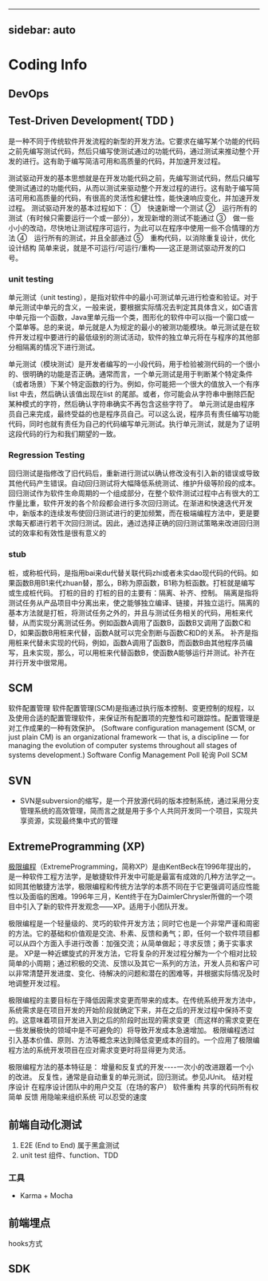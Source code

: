 <!--
 * @Author: your name
 * @Date: 2021-02-27 10:02:14
 * @LastEditTime: 2021-03-07 21:53:17
 * @LastEditors: Please set LastEditors
 * @Description: In User Settings Edit
 * @FilePath: /MyBlog/docs/PersonalStyle/CodingInfo/README.md
-->
---
sidebar: auto
---
# Coding Info

## DevOps

## Test-Driven Development( TDD )
是一种不同于传统软件开发流程的新型的开发方法。它要求在编写某个功能的代码之前先编写测试代码，然后只编写使测试通过的功能代码，通过测试来推动整个开发的进行。这有助于编写简洁可用和高质量的代码，并加速开发过程。

测试驱动开发的基本思想就是在开发功能代码之前，先编写测试代码，然后只编写使测试通过的功能代码，从而以测试来驱动整个开发过程的进行。这有助于编写简洁可用和高质量的代码，有很高的灵活性和健壮性，能快速响应变化，并加速开发过程。
测试驱动开发的基本过程如下：
①　快速新增一个测试
②　运行所有的测试（有时候只需要运行一个或一部分），发现新增的测试不能通过
③　做一些小小的改动，尽快地让测试程序可运行，为此可以在程序中使用一些不合情理的方法
④　运行所有的测试，并且全部通过
⑤　重构代码，以消除重复设计，优化设计结构
简单来说，就是不可运行/可运行/重构——这正是测试驱动开发的口号。

### unit testing
单元测试（unit testing），是指对软件中的最小可测试单元进行检查和验证。对于单元测试中单元的含义，一般来说，要根据实际情况去判定其具体含义，如C语言中单元指一个函数，Java里单元指一个类，图形化的软件中可以指一个窗口或一个菜单等。总的来说，单元就是人为规定的最小的被测功能模块。单元测试是在软件开发过程中要进行的最低级别的测试活动，软件的独立单元将在与程序的其他部分相隔离的情况下进行测试。

单元测试（模块测试）是开发者编写的一小段代码，用于检验被测代码的一个很小的、很明确的功能是否正确。通常而言，一个单元测试是用于判断某个特定条件（或者场景）下某个特定函数的行为。例如，你可能把一个很大的值放入一个有序list 中去，然后确认该值出现在list 的尾部。或者，你可能会从字符串中删除匹配某种模式的字符，然后确认字符串确实不再包含这些字符了。
单元测试是由程序员自己来完成，最终受益的也是程序员自己。可以这么说，程序员有责任编写功能代码，同时也就有责任为自己的代码编写单元测试。执行单元测试，就是为了证明这段代码的行为和我们期望的一致。


### Regression Testing
回归测试是指修改了旧代码后，重新进行测试以确认修改没有引入新的错误或导致其他代码产生错误。自动回归测试将大幅降低系统测试、维护升级等阶段的成本。
回归测试作为软件生命周期的一个组成部分，在整个软件测试过程中占有很大的工作量比重，软件开发的各个阶段都会进行多次回归测试。在渐进和快速迭代开发中，新版本的连续发布使回归测试进行的更加频繁，而在极端编程方法中，更是要求每天都进行若干次回归测试。因此，通过选择正确的回归测试策略来改进回归测试的效率和有效性是很有意义的

### stub
桩，或称桩代码，是指用bai来du代替关联代码zhi或者未实dao现代码的代码。如果函数B用B1来代zhuan替，那么，B称为原函数，B1称为桩函数。打桩就是编写或生成桩代码。
打桩的目的
打桩的目的主要有：隔离、补齐、控制。
隔离是指将测试任务从产品项目中分离出来，使之能够独立编译、链接，并独立运行。隔离的基本方法就是打桩，将测试任务之外的，并且与测试任务相关的代码，用桩来代替，从而实现分离测试任务。例如函数A调用了函数B，函数B又调用了函数C和D，如果函数B用桩来代替，函数A就可以完全割断与函数C和D的关系。
补齐是指用桩来代替未实现的代码，例如，函数A调用了函数B，而函数B由其他程序员编写，且未实现，那么，可以用桩来代替函数B，使函数A能够运行并测试。补齐在并行开发中很常用。

## SCM
软件配置管理
软件配置管理(SCM)是指通过执行版本控制、变更控制的规程，以及使用合适的配置管理软件，来保证所有配置项的完整性和可跟踪性。配置管理是对工作成果的一种有效保护。 (Software configuration management (SCM, or just plain CM) is an organizational framework — that is, a discipline — for managing the evolution of computer systems throughout all stages of systems development.)
Software Config Management
Poll 轮询
Poll SCM

## SVN

+ SVN是subversion的缩写，是一个开放源代码的版本控制系统，通过采用分支管理系统的高效管理，简而言之就是用于多个人共同开发同一个项目，实现共享资源，实现最终集中式的管理

## ExtremeProgramming (XP)
[极限编程](https://baike.baidu.com/item/%E6%9E%81%E9%99%90%E7%BC%96%E7%A8%8B)（ExtremeProgramming，简称XP）是由KentBeck在1996年提出的，是一种软件工程方法学，是敏捷软件开发中可能是最富有成效的几种方法学之一。如同其他敏捷方法学，极限编程和传统方法学的本质不同在于它更强调可适应性能性以及面临的困难。1996年三月，Kent终于在为DaimlerChrysler所做的一个项目中引入了新的软件开发观念——XP。适用于小团队开发。

极限编程是一个轻量级的、灵巧的软件开发方法；同时它也是一个非常严谨和周密的方法。它的基础和价值观是交流、朴素、反馈和勇气；即，任何一个软件项目都可以从四个方面入手进行改善：加强交流；从简单做起；寻求反馈；勇于实事求是。
XP是一种近螺旋式的开发方法，它将复杂的开发过程分解为一个个相对比较简单的小周期；通过积极的交流、反馈以及其它一系列的方法，开发人员和客户可以非常清楚开发进度、变化、待解决的问题和潜在的困难等，并根据实际情况及时地调整开发过程。

极限编程的主要目标在于降低因需求变更而带来的成本。在传统系统开发方法中，系统需求是在项目开发的开始阶段就确定下来，并在之后的开发过程中保持不变的。这意味着项目开发进入到之后的阶段时出现的需求变更（而这样的需求变更在一些发展极快的领域中是不可避免的）将导致开发成本急速增加。
极限编程透过引入基本价值、原则、方法等概念来达到降低变更成本的目的。一个应用了极限编程方法的系统开发项目在应对需求变更时将显得更为灵活。

极限编程方法的基本特征是：
增量和反复式的开发----一次小的改进跟着一个小的改进。
反复性，通常是自动重复的单元测试，回归测试。参见JUnit。
结对程序设计
在程序设计团队中的用户交互（在场的客户）
软件重构
共享的代码所有权
简单
反馈
用隐喻来组织系统
可以忍受的速度

## 前端自动化测试

1. E2E (End to End) 属于黑盒测试
2. unit test 组件、function、TDD

### 工具
+ Karma + Mocha

## 前端埋点
hooks方式

## SDK
